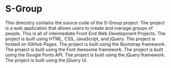 # S-Group
This direcotry contains the source code of the S-Group project. The project is a web application that allows users to create and manage groups of people. This is all of intermediate Front End Web Development Projects. The project is built using HTML, CSS, JavaScript, and jQuery. The project is hosted on GitHub Pages. The project is built using the Bootstrap framework. The project is built using the Font Awesome framework. The project is built using the Google Fonts API. The project is built using the jQuery framework. The project is built using the jQuery UI.
